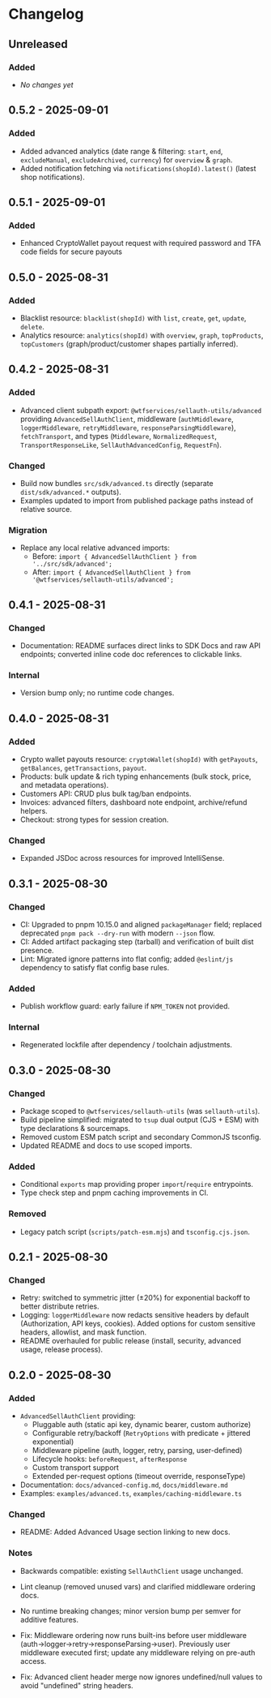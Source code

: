 # Changelog

## Unreleased

### Added

- _No changes yet_

## 0.5.2 - 2025-09-01

### Added

- Added advanced analytics (date range & filtering: `start`, `end`, `excludeManual`, `excludeArchived`, `currency`) for `overview` & `graph`.
- Added notification fetching via `notifications(shopId).latest()` (latest shop notifications).

## 0.5.1 - 2025-09-01

### Added

- Enhanced CryptoWallet payout request with required password and TFA code fields for secure payouts

## 0.5.0 - 2025-08-31

### Added

- Blacklist resource: `blacklist(shopId)` with `list`, `create`, `get`, `update`, `delete`.
- Analytics resource: `analytics(shopId)` with `overview`, `graph`, `topProducts`, `topCustomers` (graph/product/customer shapes partially inferred).

## 0.4.2 - 2025-08-31

### Added

- Advanced client subpath export: `@wtfservices/sellauth-utils/advanced` providing `AdvancedSellAuthClient`, middleware (`authMiddleware`, `loggerMiddleware`, `retryMiddleware`, `responseParsingMiddleware`), `fetchTransport`, and types (`Middleware`, `NormalizedRequest`, `TransportResponseLike`, `SellAuthAdvancedConfig`, `RequestFn`).

### Changed

- Build now bundles `src/sdk/advanced.ts` directly (separate `dist/sdk/advanced.*` outputs).
- Examples updated to import from published package paths instead of relative source.

### Migration

- Replace any local relative advanced imports:
  - Before: `import { AdvancedSellAuthClient } from '../src/sdk/advanced';`
  - After: `import { AdvancedSellAuthClient } from '@wtfservices/sellauth-utils/advanced';`

## 0.4.1 - 2025-08-31

### Changed

- Documentation: README surfaces direct links to SDK Docs and raw API endpoints; converted inline code doc references to clickable links.

### Internal

- Version bump only; no runtime code changes.

## 0.4.0 - 2025-08-31

### Added

- Crypto wallet payouts resource: `cryptoWallet(shopId)` with `getPayouts`, `getBalances`, `getTransactions`, `payout`.
- Products: bulk update & rich typing enhancements (bulk stock, price, and metadata operations).
- Customers API: CRUD plus bulk tag/ban endpoints.
- Invoices: advanced filters, dashboard note endpoint, archive/refund helpers.
- Checkout: strong types for session creation.

### Changed

- Expanded JSDoc across resources for improved IntelliSense.

## 0.3.1 - 2025-08-30

### Changed

- CI: Upgraded to pnpm 10.15.0 and aligned `packageManager` field; replaced deprecated `pnpm pack --dry-run` with modern `--json` flow.
- CI: Added artifact packaging step (tarball) and verification of built dist presence.
- Lint: Migrated ignore patterns into flat config; added `@eslint/js` dependency to satisfy flat config base rules.

### Added

- Publish workflow guard: early failure if `NPM_TOKEN` not provided.

### Internal

- Regenerated lockfile after dependency / toolchain adjustments.

## 0.3.0 - 2025-08-30

### Changed

- Package scoped to `@wtfservices/sellauth-utils` (was `sellauth-utils`).
- Build pipeline simplified: migrated to `tsup` dual output (CJS + ESM) with type declarations & sourcemaps.
- Removed custom ESM patch script and secondary CommonJS tsconfig.
- Updated README and docs to use scoped imports.

### Added

- Conditional `exports` map providing proper `import`/`require` entrypoints.
- Type check step and pnpm caching improvements in CI.

### Removed

- Legacy patch script (`scripts/patch-esm.mjs`) and `tsconfig.cjs.json`.

## 0.2.1 - 2025-08-30

### Changed

- Retry: switched to symmetric jitter (±20%) for exponential backoff to better distribute retries.
- Logging: `loggerMiddleware` now redacts sensitive headers by default (Authorization, API keys, cookies). Added options for custom sensitive headers, allowlist, and mask function.
- README overhauled for public release (install, security, advanced usage, release process).

## 0.2.0 - 2025-08-30

### Added

- `AdvancedSellAuthClient` providing:
  - Pluggable auth (static api key, dynamic bearer, custom authorize)
  - Configurable retry/backoff (`RetryOptions` with predicate + jittered exponential)
  - Middleware pipeline (auth, logger, retry, parsing, user-defined)
  - Lifecycle hooks: `beforeRequest`, `afterResponse`
  - Custom transport support
  - Extended per-request options (timeout override, responseType)
- Documentation: `docs/advanced-config.md`, `docs/middleware.md`
- Examples: `examples/advanced.ts`, `examples/caching-middleware.ts`

### Changed

- README: Added Advanced Usage section linking to new docs.

### Notes

- Backwards compatible: existing `SellAuthClient` usage unchanged.
- Lint cleanup (removed unused vars) and clarified middleware ordering docs.

- No runtime breaking changes; minor version bump per semver for additive features.

- Fix: Middleware ordering now runs built-ins before user middleware (auth→logger→retry→responseParsing→user). Previously user middleware executed first; update any middleware relying on pre-auth access.
- Fix: Advanced client header merge now ignores undefined/null values to avoid "undefined" string headers.
